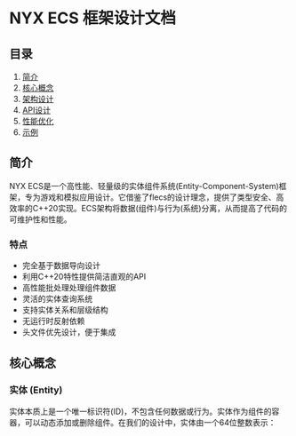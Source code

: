 # NYX ECS 框架设计文档

## 目录
1. [简介](#简介)
2. [核心概念](#核心概念)
3. [架构设计](#架构设计)
4. [API设计](#api设计)
5. [性能优化](#性能优化)
6. [示例](#示例)

## 简介

NYX ECS是一个高性能、轻量级的实体组件系统(Entity-Component-System)框架，专为游戏和模拟应用设计。它借鉴了flecs的设计理念，提供了类型安全、高效率的C++20实现。ECS架构将数据(组件)与行为(系统)分离，从而提高了代码的可维护性和性能。

### 特点
- 完全基于数据导向设计
- 利用C++20特性提供简洁直观的API
- 高性能批处理处理组件数据
- 灵活的实体查询系统
- 支持实体关系和层级结构
- 无运行时反射依赖
- 头文件优先设计，便于集成

## 核心概念

### 实体 (Entity)
实体本质上是一个唯一标识符(ID)，不包含任何数据或行为。实体作为组件的容器，可以动态添加或删除组件。在我们的设计中，实体由一个64位整数表示：
